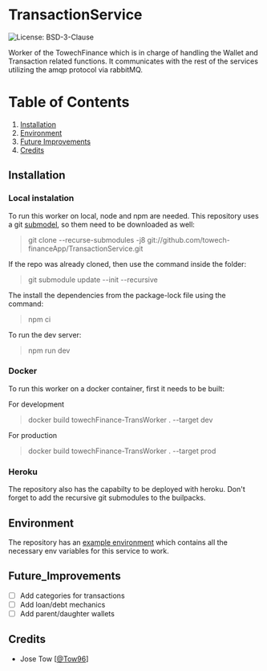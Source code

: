 # TransactionService

![License: BSD-3-Clause](https://img.shields.io/github/license/towech-financeApp/TransactionService)

Worker of the TowechFinance which is in charge of handling the Wallet and Transaction 
related functions. It communicates with the rest of the services utilizing the amqp 
protocol via rabbitMQ.

# Table of Contents
1. [Installation](#Installation)
2. [Environment](#Environment)
3. [Future Improvements](#Future_Improvements)
3. [Credits](#Credits)

## Installation

### Local instalation
To run this worker on local, node and npm are needed. This repository uses a git 
[submodel](https://github.com/towech-financeApp/Models), so them need to be downloaded 
as well: 

> git clone --recurse-submodules -j8 git://github.com/towech-financeApp/TransactionService.git

If the repo was already cloned, then use the command inside the folder:
> git submodule update --init --recursive

The install the dependencies from the package-lock file using the command:
> npm ci

To run the dev server:
> npm run dev

### Docker
To run this worker on a docker container, first it needs to be built:

For development
> docker build towechFinance-TransWorker . --target dev

For production
> docker build towechFinance-TransWorker . --target prod

### Heroku
The repository also has the capabilty to be deployed with heroku. Don't forget to add 
the recursive git submodules to the builpacks.

## Environment
The repository has an [example environment](/env.sample) which contains all the 
necessary env variables for this service to work.

## Future_Improvements
- [ ] Add categories for transactions
- [ ] Add loan/debt mechanics
- [ ] Add parent/daughter wallets

## Credits
- Jose Tow [[@Tow96](https://github.com/Tow96)]

